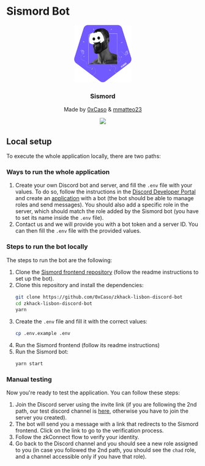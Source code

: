 # Sismord Bot

<div align="center">
  <img src="src/discordchads.svg" alt="Logo" width="150" height="150" style="borderRadius: 20px">

  <h3 align="center">
    Sismord
  </h3>

  <p align="center">
    Made by <a href="https://github.com/0xCaso" target="_blank">0xCaso</a> & <a href="https://github.com/mmatteo23" target="_blank">mmatteo23</a></a>
  </p>
  
  <p align="center">
    <a href="https://discord.gg/jm2TWpTY" target="_blank">
        <img src="https://img.shields.io/badge/Discord-7289DA?style=for-the-badge&logo=discord&logoColor=white"/>
    </a>
  </p>
  <a href="https://www.sismo.io/" target="_blank"></a>
</div>

## Local setup

To execute the whole application locally, there are two paths:

### Ways to run the whole application
1. Create your own Discord bot and server, and fill the `.env` file with your values. To do so, follow the instructions in the [Discord Developer Portal](https://discord.com/developers/docs/intro) and create an [application](https://discord.com/developers/applications) with a bot (the bot should be able to manage roles and send messages). You should also add a specific role in the server, which should match the role added by the Sismord bot (you have to set its name inside the `.env` file).
2. Contact us and we will provide you with a bot token and a server ID. You can then fill the `.env` file with the provided values.

### Steps to run the bot locally
The steps to run the bot are the following:
1. Clone the [Sismord frontend repository](https://github.com/mmatteo23/zkhack-lisbon-frontend) (follow the readme instructions to set up the bot).
2. Clone this repository and install the dependencies:
    ```bash
    git clone https://github.com/0xCaso/zkhack-lisbon-discord-bot
    cd zkhack-lisbon-discord-bot
    yarn
    ```
3. Create the `.env` file and fill it with the correct values:
    ```bash
    cp .env.example .env
    ```
4. Run the Sismord frontend (follow its readme instructions)
5. Run the Sismord bot:
    ```bash
    yarn start
    ```
### Manual testing
Now you're ready to test the application. You can follow these steps:
1. Join the Discord server using the invite link (if you are following the 2nd path, our test discord channel is [here](https://discord.gg/jm2TWpTY), otherwise you have to join the server you created).
2. The bot will send you a message with a link that redirects to the Sismord frontend. Click on the link to go to the verification process.
3. Follow the zkConnect flow to verify your identity.
4. Go back to the Discord channel and you should see a new role assigned to you (in case you followed the 2nd path, you should see the `chad` role, and a channel accessible only if you have that role).